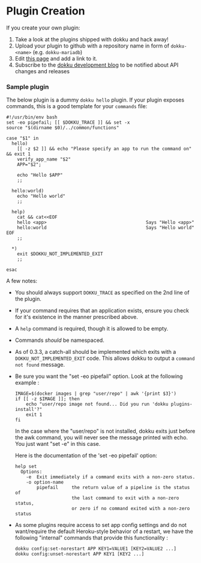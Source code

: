 # Plugin Creation

If you create your own plugin:

1. Take a look at the plugins shipped with dokku and hack away!
2. Upload your plugin to github with a repository name in form of `dokku-<name>` (e.g. `dokku-mariadb`)
3. Edit [this page](http://progrium.viewdocs.io/dokku/plugins) and add a link to it.
4. Subscribe to the [dokku development blog](http://progrium.com) to be notified about API changes and releases

### Sample plugin

The below plugin is a dummy `dokku hello` plugin. If your plugin exposes commands, this is a good template for your `commands` file:

```shell
#!/usr/bin/env bash
set -eo pipefail; [[ $DOKKU_TRACE ]] && set -x
source "$(dirname $0)/../common/functions"

case "$1" in
  hello)
    [[ -z $2 ]] && echo "Please specify an app to run the command on" && exit 1
    verify_app_name "$2"
    APP="$2";

    echo "Hello $APP"
    ;;

  hello:world)
    echo "Hello world"
    ;;

  help)
    cat && cat<<EOF
    hello <app>                                     Says "Hello <app>"
    hello:world                                     Says "Hello world"
EOF
    ;;

  *)
    exit $DOKKU_NOT_IMPLEMENTED_EXIT
    ;;

esac
```

A few notes:

- You should always support `DOKKU_TRACE` as specified on the 2nd line of the plugin.
- If your command requires that an application exists, ensure you check for it's existence in the manner prescribed above.
- A `help` command is required, though it is allowed to be empty.
- Commands *should* be namespaced.
- As of 0.3.3, a catch-all should be implemented which exits with a `DOKKU_NOT_IMPLEMENTED_EXIT` code. This allows dokku to output a `command not found` message.
- Be sure you want the "set -eo pipefail" option. Look at the following example :

    ```shell
    IMAGE=$(docker images | grep "user/repo" | awk '{print $3}')
    if [[ -z $IMAGE ]]; then
        echo "user/repo image not found... Did you run 'dokku plugins-install'?"
        exit 1
    fi
    ```

  In the case where the "user/repo" is not installed, dokku exits just before the awk command,
  you will never see the message printed with echo. You just want "set -e" in this case.

  Here is the documentation of the 'set -eo pipefail' option:
  ```
  help set
    Options:
      -e  Exit immediately if a command exits with a non-zero status.
      -o option-name
          pipefail     the return value of a pipeline is the status of
                       the last command to exit with a non-zero status,
                       or zero if no command exited with a non-zero status
  ```
- As some plugins require access to set app config settings and do not want/require the default Heroku-style behavior of a restart, we have the following "internal" commands that provide this functionality :

  ```shell
  dokku config:set-norestart APP KEY1=VALUE1 [KEY2=VALUE2 ...]
  dokku config:unset-norestart APP KEY1 [KEY2 ...]
  ```
